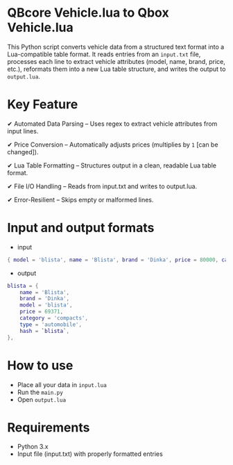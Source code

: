 
# QBcore Vehicle.lua to Qbox Vehicle.lua

This Python script converts vehicle data from a structured text format into a Lua-compatible table format. It reads entries from an `input.txt` file, processes each line to extract vehicle attributes (model, name, brand, price, etc.), reformats them into a new Lua table structure, and writes the output to `output.lua`.

# Key Feature
✔ Automated Data Parsing – Uses regex to extract vehicle attributes from input lines.

✔ Price Conversion – Automatically adjusts prices (multiplies by `1` [can be changed]).

✔ Lua Table Formatting – Structures output in a clean, readable Lua table format.

✔ File I/O Handling – Reads from input.txt and writes to output.lua.

✔ Error-Resilient – Skips empty or malformed lines.

# Input and output formats
- input
```lua
{ model = 'blista', name = 'Blista', brand = 'Dinka', price = 80000, category = 'compacts', type = 'automobile', shop = 'pdm' },
```

- output
```lua
blista = {
    name = 'Blista',
    brand = 'Dinka',
    model = 'blista',
    price = 69371,
    category = 'compacts',
    type = 'automobile',
    hash = `blista`,
},
```
# How to use 
- Place all your data in `input.lua` 
- Run the `main.py`
- Open `output.lua`

# Requirements
- Python 3.x
- Input file (input.txt) with properly formatted entries